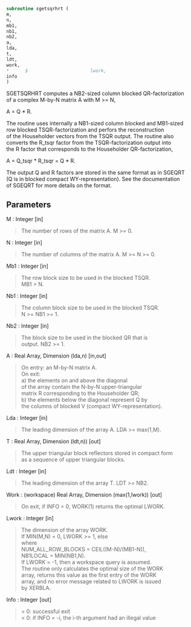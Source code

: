 ```fortran  
subroutine sgetsqrhrt (  
m,  
n,  
mb1,  
nb1,  
nb2,  
a,  
lda,  
t,  
ldt,  
work,  
*      $                       lwork,  
info  
)  
```  
  
SGETSQRHRT computes a NB2-sized column blocked QR-factorization  
of a complex M-by-N matrix A with M >= N,  
  
A = Q * R.  
  
The routine uses internally a NB1-sized column blocked and MB1-sized  
row blocked TSQR-factorization and perfors the reconstruction  
of the Householder vectors from the TSQR output. The routine also  
converts the R_tsqr factor from the TSQR-factorization output into  
the R factor that corresponds to the Householder QR-factorization,  
  
A = Q_tsqr * R_tsqr = Q * R.  
  
The output Q and R factors are stored in the same format as in SGEQRT  
(Q is in blocked compact WY-representation). See the documentation  
of SGEQRT for more details on the format.  
  
## Parameters  
M : Integer [in]  
> The number of rows of the matrix A.  M >= 0.  
  
N : Integer [in]  
> The number of columns of the matrix A. M >= N >= 0.  
  
Mb1 : Integer [in]  
> The row block size to be used in the blocked TSQR.  
> MB1 > N.  
  
Nb1 : Integer [in]  
> The column block size to be used in the blocked TSQR.  
> N >= NB1 >= 1.  
  
Nb2 : Integer [in]  
> The block size to be used in the blocked QR that is  
> output. NB2 >= 1.  
  
A : Real Array, Dimension (lda,n) [in,out]  
> On entry: an M-by-N matrix A.  
> On exit:  
> a) the elements on and above the diagonal  
> of the array contain the N-by-N upper-triangular  
> matrix R corresponding to the Householder QR;  
> b) the elements below the diagonal represent Q by  
> the columns of blocked V (compact WY-representation).  
  
Lda : Integer [in]  
> The leading dimension of the array A.  LDA >= max(1,M).  
  
T : Real Array, Dimension (ldt,n)) [out]  
> The upper triangular block reflectors stored in compact form  
> as a sequence of upper triangular blocks.  
  
Ldt : Integer [in]  
> The leading dimension of the array T.  LDT >= NB2.  
  
Work : (workspace) Real Array, Dimension (max(1,lwork)) [out]  
> On exit, if INFO = 0, WORK(1) returns the optimal LWORK.  
  
Lwork : Integer [in]  
> The dimension of the array WORK.  
> If MIN(M,N) = 0, LWORK >= 1, else  
> where  
> NUM_ALL_ROW_BLOCKS = CEIL((M-N)/(MB1-N)),  
> NB1LOCAL = MIN(NB1,N).  
> If LWORK = -1, then a workspace query is assumed.  
> The routine only calculates the optimal size of the WORK  
> array, returns this value as the first entry of the WORK  
> array, and no error message related to LWORK is issued  
> by XERBLA.  
  
Info : Integer [out]  
> = 0:  successful exit  
> < 0:  if INFO = -i, the i-th argument had an illegal value  
  
